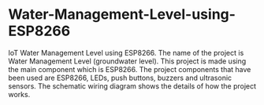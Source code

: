 # Water-Management-Level-using-ESP8266
IoT Water Management Level using ESP8266.
The name of the project is Water Management Level (groundwater level). This project is made using the main component which is ESP8266.
The project components that have been used are ESP8266, LEDs, push buttons, buzzers and ultrasonic sensors.
The schematic wiring diagram shows the details of how the project works.
